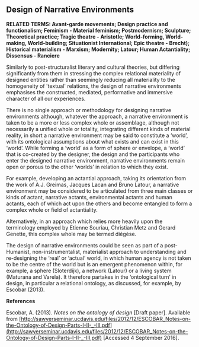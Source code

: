 ## Design of Narrative Environments

**RELATED TERMS: Avant-garde movements; Design practice and functionalism; Feminism - Material feminism; Postmodernism; Sculpture; Theoretical practice; Tragic theatre - Aristotle; World-forming, World-making, World-building; Situationist International; Epic theatre - Brecht); Historical materialism - Marxism; Modernity; Latour; Human Actantiality; Dissensus - Ranciere**

Similarly to post-structuralist literary and cultural theories, but differing significantly from them in stressing the complex relational materiality of designed entities rather than seemingly reducing all materiality to the homogeneity of 'textual' relations, the design of narrative environments emphasises the constructed, mediated, performative and immersive character of all our experiences.

There is no single approach or methodology for designing narrative environments although, whatever the approach, a narrative environment is taken to be a more or less complex whole or assemblage, although not necessarily a unified whole or totality, integrating different kinds of material reality, in short a narrative environment may be said to constitute a ‘world’, with its ontological assumptions about what exists and can exist in this ‘world’. While forming a ‘world’ as a form of sphere or envelope, a ‘world’ that is co-created by the designer, the design and the participants who enter the designed narrative environment, narrative environments remain open or porous to the other ‘worlds’ in relation to which they exist.

For example, developing an actantial approach, taking its orientation from the work of A.J. Greimas, Jacques Lacan and Bruno Latour, a narrative environment may be considered to be articulated from three main classes or kinds of actant, narrative actants, environmental actants and human actants, each of which act upon the others and become entangled to form a complex whole or field of actantiality.

Alternatively, in an approach which relies more heavily upon the terminology employed by Etienne Souriau, Christian Metz and Gerard Genette, this complex whole may be termed diégèse.

The design of narrative environments could be seen as part of a post-Humanist, non-instrumentalist, materialist approach to understanding and re-designing the ‘real’ or ‘actual’ world, in which human agency is not taken to be the centre of the world but is an emergent phenomenon within, for example, a sphere (Sloterdijk), a network (Latour) or a living system (Maturana and Varela). It therefore partakes in the ‘ontological turn’ in design, in particular a relational ontology, as discussed, for example, by Escobar (2013).

**References**

Escobar, A. (2013). _Notes on the ontology of design_ [Draft paper]. Available from [http://sawyerseminar.ucdavis.edu/files/2012/12/ESCOBAR_Notes-on-the-Ontology-of-Design-Parts-I-II-_-III.pdf](http://sawyerseminar.ucdavis.edu/files/2012/12/ESCOBAR_Notes-on-the-Ontology-of-Design-Parts-I-II-_-III.pdf) [Accessed 4 September 2016].

